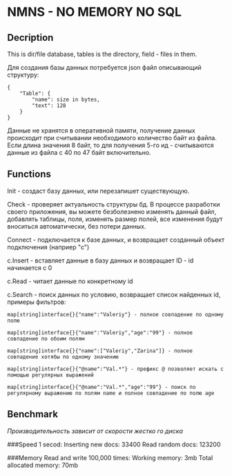 # NMNS - NO MEMORY NO SQL

## Decription
This is dir/file database, tables is the directory, field - files in them.

Для создания базы данных потребуется json файл описывающий структуру: 

	{
		"Table": {
			"name": size in bytes,
			"text": 128
		}
	}

Данные не хранятся в оперативной памяти, получение данных происходит при считывании необходимого количество байт из файла. Если длина значения 8 байт, то для получения 5-го ид - считываются данные из файла с 40 по 47 байт включительно.


## Functions

Init - создаст базу данных, или перезапишет существующую.

Check - проверяет актуальность структуры бд. В процессе разработки своего приложения, вы можете безболезнено изменять данный файл, добавлять таблицы, поля, изменять размер полей, все изменения будут вноситься автоматически, без потери данных. 

Connect - подключается к базе данных, и возвращает созданный объект подключения (наприер "c")

c.Insert - вставляет данные в базу данных и возвращает ID - id начинается с 0

c.Read - читает данные по конкретному id

c.Search - поиск данных по условию, возвращает список найденных id, примеры фильтров:
	
	map[string]interface{}{"name":"Valeriy"} - полное совпадение по одному полю

	map[string]interface{}{"name":"Valeriy","age":"99"} - полное совпадение по обоим полям

	map[string]interface{}{"name":["Valeriy","Zarina"]} - полное совпадение хотябы по одному значению

	map[string]interface{}{"@name":"Val.*"} - префикс @ позволяет искать с помощью регулярных выражений 

	map[string]interface{}{"@name":"Val.*","age":"99"} - поиск по регулярному выражению по полям name и полное совпадение по полю age


## Benchmark

*Производительность  зависит от скорости жестко го диска*

###Speed
	1 secod:
		Inserting new docs: 33400
		Read random docs: 123200

###Memory
	Read and write 100,000 times:
		Working memory: 3mb
		Total allocated memory: 70mb
